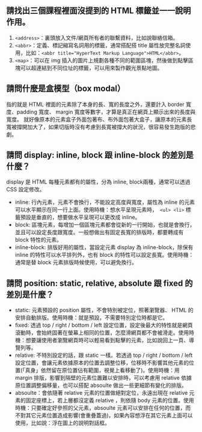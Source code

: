 ## 請找出三個課程裡面沒提到的 HTML 標籤並一一說明作用。
1. `<address>`：裏頭放入文件/網頁所有者的聯繫資料，比如說聯絡信箱。
2. `<abbr>`：定義、標記縮寫名詞用的標籤，通常搭配搭 title 屬性放完整名詞使用，比如：`<abbr title="HyperText Markup Language">HTML</abbr>`。
3. `<map>`：可以在 img 插入的圖片上規劃各種不同的範圍區塊，然後做到點擊區塊可以超連結到不同位址的標籤，可以用來製作觀光景點地圖。

## 請問什麼是盒模型（box modal）
指的就是 HTML 裡面的元素除了本身的長、寬的長度之外，還要計入 border 寬度、padding 寬度、 margin 寬度等數字，才算是真正在網頁上顯示出來的長度與寬度。
就好像原本的元素盒子外面包著布、布外面包著大盒子，讓原本的元素長寬被撐開加大了，如果切版時沒有考慮到長寬被撐大的狀況，很容易發生跑版的悲劇。

## 請問 display: inline, block 跟 inline-block 的差別是什麼？
display 是 HTML 每種元素都有的屬性，分為 inline, block兩種，通常可以透過 CSS 設定修改。
* inline: 行內元素，元素不會換行，不能設定高度與寬度，屬性為 inline 的元素可以水平顯示在同一行上面。使用時機：想水平呈現元素時，` <ul> <li>` 標籤預設是垂直的，想要做水平呈現可以更改成 inline。 
* block: 區塊元素，每增加一個區塊元素都會從新的一行開始，也就是會換行，並且可以設定長度跟寬度。一般想做出有固定長寬的排版時，都要轉成有 block 特性的元素。 
* inline-block: 排版好用的屬性，當設定元素 display 為 inline-block，除保有 inline 的特性可以水平排列外，也有 block 的特性可以設定長寬。使用時機：通常是替 block 元素排版時候使用，可以避免換行。

## 請問 position: static, relative, absolute 跟 fixed 的差別是什麼？
* static: 元素預設的 position 屬性，不會特別被定位，照著瀏覽器、 HTML 的安排自動排版。使用時機：就是預設，不需要特別定位時都是它。
* fixed: 透過 top / right / bottom / left 設定位置，設定後最大的特性就是網頁滾動時，會始終固著在螢幕上相同的位置，怎麼滑網頁都不會被滑走。使用時機：想要讓使用者瀏覽網頁時可以輕易看到點擊的元素，比如說回上一頁、導覽列等。
* relative: 不特別設定的話，跟 static 一樣。若透過 top / right / bottom / left 設定位置，會讓元素依據原本的位置去調整位移，位移時不影響其他元素的位置(「真身」依然留在原位置佔有範圍，視覺上看移動了)。使用時機：用 margin 排版，影響到隔壁的元素位置難以安排時，可以考慮用 relative 依據原位置調整偏移量，也可以搭配 absoulte 做出一些更細節有變化的排版。
* absoulte：會依隨著 relative 元素的位置做絕對定位，永遠出現在 relative 元素的固定座標上，若上層都沒定義 relative ，則依隨 body 元素的位置。使用時機：只要確定好參照的父元素，absoulte 元素可以安排在任何的位置，而不對其它元素位置造成影響(會重疊蓋過)，如果內容想浮在其它元素上面可以使用，比如說：浮在圖上的說明對話框。
